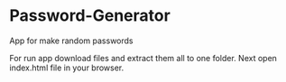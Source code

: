 # Password-Generator
App for make random passwords


For run app download files and extract them all to one folder. Next open index.html file in your browser.
